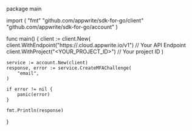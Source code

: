 package main

import (
    "fmt"
    "github.com/appwrite/sdk-for-go/client"
    "github.com/appwrite/sdk-for-go/account"
)

func main() {
    client := client.New(
        client.WithEndpoint("https://<REGION>.cloud.appwrite.io/v1") // Your API Endpoint
        client.WithProject("<YOUR_PROJECT_ID>") // Your project ID
    )

    service := account.New(client)
    response, error := service.CreateMFAChallenge(
        "email",
    )

    if error != nil {
        panic(error)
    }

    fmt.Println(response)
}

